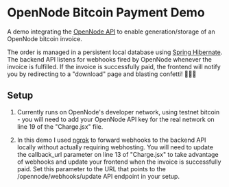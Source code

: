 # OpenNode Bitcoin Payment Demo
A demo integrating the [OpenNode API](https://www.opennode.com/bitcoin-api/) to enable generation/storage of an OpenNode bitcoin invoice. 

The order is managed in a persistent local database using [Spring Hibernate](https://docs.spring.io/spring-framework/reference/data-access/orm/hibernate.html). 
The backend API listens for webhooks fired by OpenNode whenever the invoice is fulfilled.
If the invoice is successfully paid, the frontend will notify you by redirecting to a "download" page and blasting confetti! 🎊🥳🎉

## Setup
1. Currently runs on OpenNode's developer network, using testnet bitcoin - you will need to add your OpenNode API key for the real network on line 19 of the "Charge.jsx" file.

2. In this demo I used [ngrok](https://ngrok.com/) to forward webhooks to the backend API locally without actually requiring webhosting. You will need to update the callback_url parameter on line 13 of "Charge.jsx" to take advantage of webhooks and update your frontend when the invoice is successfully paid. Set this parameter to the URL that points to the /opennode/webhooks/update API endpoint in your setup.
